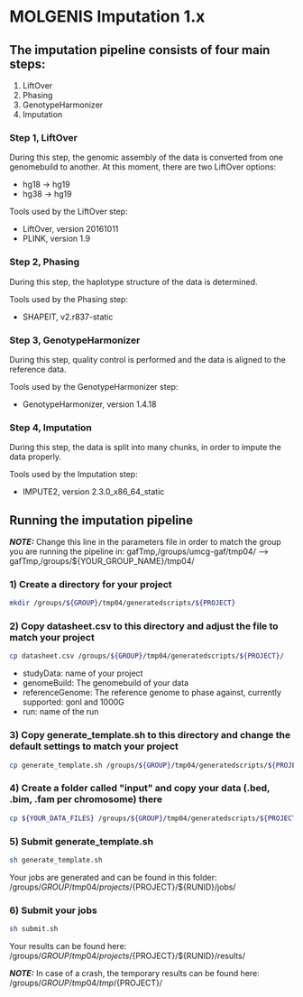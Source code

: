 # MOLGENIS Imputation 1.x

## The imputation pipeline consists of four main steps:

1) LiftOver
2) Phasing
3) GenotypeHarmonizer
4) Imputation

### Step 1, LiftOver

During this step, the genomic assembly of the data is converted from one genomebuild to another.
At this moment, there are two LiftOver options:

* hg18 -> hg19
* hg38 -> hg19

Tools used by the LiftOver step:

* LiftOver, version 20161011
* PLINK, version 1.9


### Step 2, Phasing

During this step, the haplotype structure of the data is determined.

Tools used by the Phasing step:

* SHAPEIT, v2.r837-static


### Step 3, GenotypeHarmonizer 

During this step, quality control is performed and the data is aligned to the reference data.

Tools used by the GenotypeHarmonizer step:

* GenotypeHarmonizer, version 1.4.18


### Step 4, Imputation

During this step, the data is split into many chunks, in order to impute the data properly.

Tools used by the Imputation step:

* IMPUTE2, version 2.3.0_x86_64_static 


## Running the imputation pipeline

**_NOTE:_** Change this line in the parameters file in order to match the group you are running the pipeline in:
gafTmp,/groups/umcg-gaf/tmp04/ --> gafTmp,/groups/${YOUR_GROUP_NAME}/tmp04/

### 1) Create a directory for your project
```bash
mkdir /groups/${GROUP}/tmp04/generatedscripts/${PROJECT}
```

### 2) Copy datasheet.csv to this directory and adjust the file to match your project
```bash
cp datasheet.csv /groups/${GROUP}/tmp04/generatedscripts/${PROJECT}/
```
* studyData: name of your project
* genomeBuild: The genomebuild of your data
* referenceGenome: The reference genome to phase against, currently supported: gonl and 1000G
* run: name of the run

### 3) Copy generate_template.sh to this directory and change the default settings to match your project
```bash
cp generate_template.sh /groups/${GROUP}/tmp04/generatedscripts/${PROJECT}/
```

### 4) Create a folder called "input" and copy your data (.bed, .bim, .fam per chromosome) there
```bash
cp ${YOUR_DATA_FILES} /groups/${GROUP}/tmp04/generatedscripts/${PROJECT}/input/
```

### 5) Submit generate_template.sh
```bash
sh generate_template.sh
```
Your jobs are generated and can be found in this folder:
/groups/${GROUP}/tmp04/projects/${PROJECT}/${RUNID}/jobs/

### 6) Submit your jobs
```bash
sh submit.sh
```
Your results can be found here:
/groups/${GROUP}/tmp04/projects/${PROJECT}/${RUNID}/results/

**_NOTE:_** In case of a crash, the temporary results can be found here:
/groups/${GROUP}/tmp04/tmp/${PROJECT}/
